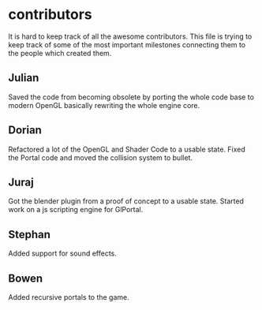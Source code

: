 # contributors
It is hard to keep track of all the awesome contributors. This file is trying to keep track of some of the most important milestones connecting them to the people which created them.

## Julian
Saved the code from becoming obsolete by porting the whole code base to modern OpenGL basically rewriting the whole engine core.
## Dorian
Refactored a lot of the OpenGL and Shader Code to a usable state. Fixed the Portal code and moved the collision system to bullet.
## Juraj 
Got the blender plugin from a proof of concept to a usable state. Started work on a js scripting engine for GlPortal.
## Stephan
Added support for sound effects.
## Bowen
Added recursive portals to the game.
